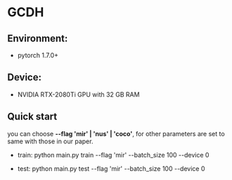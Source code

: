 # GCDH
## Environment:
 - pytorch 1.7.0+
## Device:
 - NVIDIA RTX-2080Ti GPU with 32 GB RAM

## Quick start
you can choose **--flag 'mir' | 'nus' | 'coco'**, for other parameters are set to same with those in our paper.

- train:
 python main.py train --flag 'mir' --batch_size 100 --device 0
 
- test:
 python main.py test --flag 'mir' --batch_size 100 --device 0
